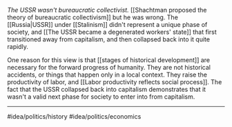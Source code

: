 *The USSR wasn't bureaucratic collectivist.* [[Shachtman proposed the theory of bureaucratic collectivism]] but he was wrong. The [[Russia|USSR]] under [[Stalinism]] didn't represent a unique phase of society, and [[The USSR became a degenerated workers' state]] that first transitioned away from capitalism, and then collapsed back into it quite rapidly. 

One reason for this view is that [[stages of historical development]] are necessary for the forward progress of humanity. They are not historical accidents, or things that happen only in a local context. They raise the productivity of labor, and [[Labor productivity reflects social process]]. The fact that the USSR collapsed back into capitalism demonstrates that it wasn't a valid next phase for society to enter into from capitalism. 

---
#idea/politics/history 
#idea/politics/economics 